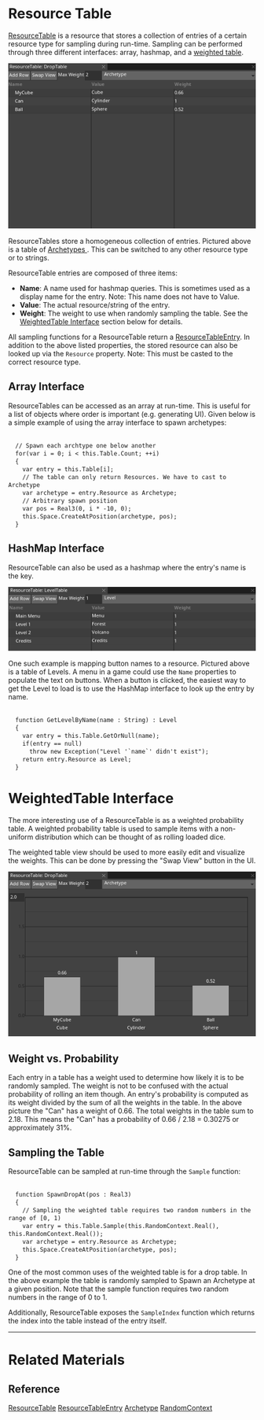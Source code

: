 # Resource Table
[ResourceTable](https://github.com/PlasmaEngine/PlasmaDocs/tree/master/docs/C%2B%2B/code_reference/class_reference/resourcetable.markdown) is a resource that stores a collection of entries of a certain resource type for sampling during run-time. Sampling can be performed through three different interfaces: array, hashmap, and a [ weighted table](https://github.com/PlasmaEngine/PlasmaDocs/blob/master.markdown#weightedtable-interface).


![ResourceTable1](https://raw.githubusercontent.com/PlasmaEngine/PlasmaDocs/master/media/ResourceTable.png)

ResourceTables store a homogeneous collection of entries. Pictured above is a table of [ Archetypes ](https://plasmaengine.github.io/PlasmaDocs/Plasma1/Editor/architecture/archetypes.markdown). This can be switched to any other resource type or to strings.

ResourceTable entries are composed of three items:
 - **Name**: A name used for hashmap queries. This is sometimes used as a display name for the entry. Note: This name does not have to Value. 
 - **Value**: The actual resource/string of the entry.
 - **Weight**: The weight to use when randomly sampling the table. See the [ WeightedTable Interface](https://github.com/PlasmaEngine/PlasmaDocs/blob/master.markdown#weightedtable-interface) section below for details.

All sampling functions for a ResourceTable return a [ResourceTableEntry](https://github.com/PlasmaEngine/PlasmaDocs/tree/master/docs/C%2B%2B/code_reference/class_reference/resourcetableentry.markdown). In addition to the above listed properties, the stored resource can also be looked up via the `Resource` property. Note: This must be casted to the correct resource type.

## Array Interface

ResourceTables can be accessed as an array at run-time. This is useful for a list of objects where order is important (e.g. generating UI). Given below is a simple example of using the array interface to spawn archetypes:

<pre><code class="language-csharp">
  // Spawn each archtype one below another
  for(var i = 0; i < this.Table.Count; ++i)
  {
    var entry = this.Table[i];
    // The table can only return Resources. We have to cast to Archetype
    var archetype = entry.Resource as Archetype;
    // Arbitrary spawn position
    var pos = Real3(0, i * -10, 0);
    this.Space.CreateAtPosition(archetype, pos);
  }
</code></pre>

## HashMap Interface

ResourceTable can also be used as a hashmap where the entry's name is the key.



![ResourceTable4](https://raw.githubusercontent.com/PlasmaEngine/PlasmaDocs/master/media/HashMap.png)


 One such example is mapping button names to a resource. Pictured above is a table of Levels. A menu in a game could use the `Name` properties to populate the text on buttons. When a button is clicked, the easiest way to get the Level to load is to use the HashMap interface to look up the entry by name.

<pre><code class="language-csharp">
  function GetLevelByName(name : String) : Level
  {
    var entry = this.Table.GetOrNull(name);
    if(entry == null)
      throw new Exception("Level '`name`' didn't exist");
    return entry.Resource as Level;
  }
</code></pre>

 #  WeightedTable Interface

The more interesting use of a ResourceTable is as a weighted probability table. A weighted probability table is used to sample items with a non-uniform distribution which can be thought of as rolling loaded dice.

The weighted table view should be used to more easily edit and visualize the weights. This can be done by pressing the "Swap View" button in the UI.



![ResourceTable2](https://raw.githubusercontent.com/PlasmaEngine/PlasmaDocs/master/media/WeightedTable.png)


 ##  Weight vs. Probability
Each entry in a table has a weight used to determine how likely it is to be randomly sampled. The weight is not to be confused with the actual probability of rolling an item though. An entry's probability is computed as its weight divided by the sum of all the weights in the table. In the above picture the "Can" has a weight of 0.66. The total weights in the table sum to 2.18. This means the "Can" has a probability of 0.66 / 2.18 = 0.30275 or approximately 31%.

 ##  Sampling the Table
ResourceTable can be sampled at run-time through the `Sample` function:

<pre><code class="language-csharp">
  function SpawnDropAt(pos : Real3)
  {
    // Sampling the weighted table requires two random numbers in the range of [0, 1)
    var entry = this.Table.Sample(this.RandomContext.Real(), this.RandomContext.Real());
    var archetype = entry.Resource as Archetype;
    this.Space.CreateAtPosition(archetype, pos);
  }
</code></pre>

One of the most common uses of the weighted table is for a drop table. In the above example the table is randomly sampled to Spawn an Archetype at a given position. Note that the sample function requires two random numbers in the range of 0 to 1.

Additionally, ResourceTable exposes the `SampleIndex` function which returns the index into the table instead of the entry itself.

---

 #  Related Materials
 ##  Reference
 [ResourceTable](https://github.com/PlasmaEngine/PlasmaDocs/tree/master/docs/C%2B%2B/code_reference/class_reference/resourcetable.markdown)
 [ResourceTableEntry](https://github.com/PlasmaEngine/PlasmaDocs/tree/master/docs/C%2B%2B/code_reference/class_reference/resourcetableentry.markdown)
 [Archetype](https://github.com/PlasmaEngine/PlasmaDocs/tree/master/docs/C%2B%2B/code_reference/class_reference/archetype.markdown)
 [RandomContext](https://github.com/PlasmaEngine/PlasmaDocs/tree/master/docs/C%2B%2B/code_reference/class_reference/randomcontext.markdown) 

 